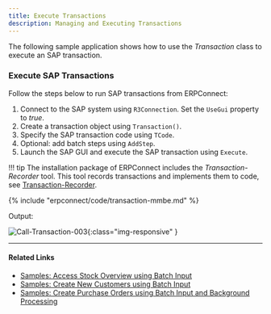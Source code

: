 ```yaml
---
title: Execute Transactions 
description: Managing and Executing Transactions
---
```


The following sample application shows how to use the *Transaction* class to execute an SAP transaction.<br>

### Execute SAP Transactions 

Follow the steps below to run SAP transactions from ERPConnect:

1. Connect to the SAP system using `R3Connection`. Set the `UseGui` property to *true*. 
2. Create a transaction object using `Transaction()`.
3. Specify the SAP transaction code using `TCode`.
4. Optional: add batch steps using `AddStep`.
5. Launch the SAP GUI and execute the SAP transaction using `Execute`.

!!! tip
    The installation package of ERPConnect includes the *Transaction-Recorder* tool.
    This tool records transactions and implements them to code, see [Transaction-Recorder](./transaction-recorder.md).

{% include "erpconnect/code/transaction-mmbe.md" %}

Output:

![Call-Transaction-003]( site:assets/images/erpconnect/documentation/Call-Transaction-003.png){:class="img-responsive"  }


****

#### Related Links
- [Samples: Access Stock Overview using Batch Input](../../samples/access-stock-overview-using-batch-input.md)
- [Samples: Create New Customers using Batch Input](../../samples/create-new-customers-using-batch-input.md)
- [Samples: Create Purchase Orders using Batch Input and Background Processing](../../samples/create-purchase-orders-using-batch-input.md)
